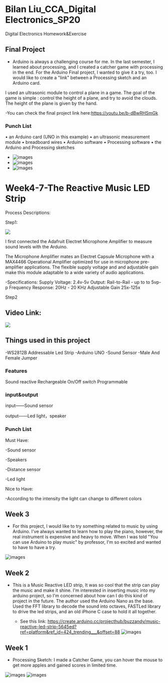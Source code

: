 # Bilan Liu_CCA_Digital Electronics_SP20
Digital Electronics Homework&Exercise

## Final Project
- Arduino is always a challenging course for me. In the last semester, I learned about processing, and I created a catcher game with processing in the end. For the Arduino Final project, I wanted to give it a try, too. I would like to create a "link" between a Processing sketch and an Arduino card.

I used an ultrasonic module to control a plane in a game. The goal of the game is simple : control the height of a plane, and try to avoid the clouds. The height of the plane is given by the hand.

-You can check the final project link here:https://youtu.be/b-dBwRHSmGk

  
  ### Punch List
• an Arduino card (UNO in this example)
• an ultrasonic measurement module
• breadboard wires
• Arduino software 
• Processing software 
• the Arduino and Processing sketches 

- ![images](Images/process2.jpg)
- ![images](Images/windowcatch.png)
- ![images](Images/process.png)

  
# Week4-7-The Reactive Music LED Strip

Process Descriptions:

Step1:

<p align="center">
</p >
<img src = "./Images/TouchSensor.gif">

I first connected the Adafruit Electret Microphone Amplifier to measure sound levels with the Arduino.

The Microphone Amplifier mates an Electret Capsule Microphone with a MAX4466 Operational Amplifier optimized for use in microphone pre-amplifier applications.  The flexible supply voltage and and adjustable gain make this module adaptable to a wide variety of audio applications.

-Specifications:
Supply Voltage: 2.4v-5v
Output: Rail-to-Rail - up to to 5vp-p
Frequency Response: 20Hz - 20 KHz
Adjustable Gain 25x-125x

Step2



## Video Link: 
<p align="center">
</p >
<img src = "./Images/led.gif">


## Things used in this project

-WS2812B Addressable Led Strip
-Arduino UNO 
-Sound Sensor
-Male And Female Jumper


### Features

Sound reactive
Rechargeable
On/Off switch
Programmable


### input&output

input——Sound sensor

output——Led light，speaker

### Punch List

Must Have: 

-Sound sensor

-Speakers

-Distance sensor

-Led light

Nice to Have:

-According to the intensity the light can change to different colors



## Week 3
- For this project, I would like to try something related to music by using Arduino. I've always wanted to learn how to play the piano, however, the real instrument is expensive and heavy to move. When I was told "You can use Arduino to play music" by professor, I'm so excited and wanted to have to have a try.

![images](Images/Week3ArduinoProjectDesignConcept.jpg)

## Week 2
- This is a Music Reactive LED strip, It was so cool that the strip can play the music and make it shine.
I'm interested in inserting music into my arduino project, so I'm concerned about how can I do this kind of project in the future.
The author used the Arduino Nano as the base. Used the FFT library to decode the sound into octaves, FASTLed library to drive the led strips, and an old iPhone C case to hold it all together.

  - See this link: https://create.arduino.cc/projecthub/buzzandy/music-reactive-led-strip-5645ed?ref=platform&ref_id=424_trending___&offset=88
![images](Images/MusicReactiveLEDStrip.jpg)


## Week 1
- Processing Sketch: I made a Catcher Game, you can hover the mouse to get more apples and gained scores in limited time.

![images](Images/FirstPage.png)
![images](Images/GamePage.png)
